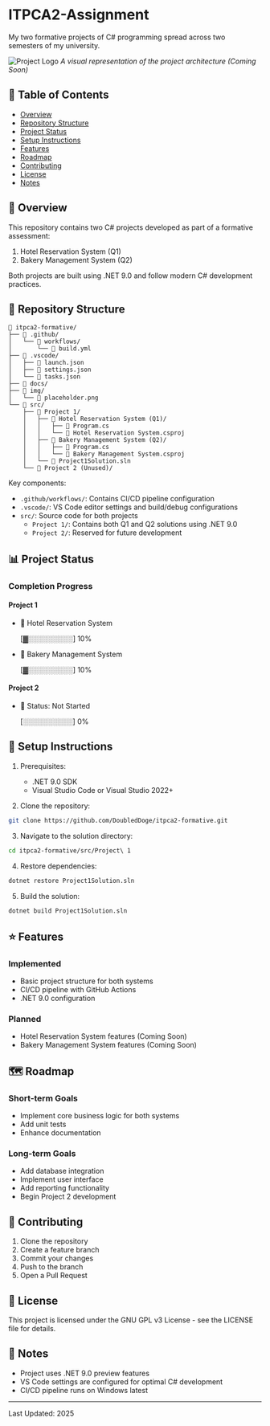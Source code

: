 # ITPCA2-Assignment
My two formative projects of C# programming spread across two semesters of my university.

![Project Logo](img/placeholder.png)
*A visual representation of the project architecture (Coming Soon)*

## 📑 Table of Contents
- [Overview](#overview)
- [Repository Structure](#repository-structure)
- [Project Status](#project-status)
- [Setup Instructions](#setup-instructions)
- [Features](#features)
- [Roadmap](#roadmap)
- [Contributing](#contributing)
- [License](#license)
- [Notes](#notes)

## 🎯 Overview
This repository contains two C# projects developed as part of a formative assessment:
1. Hotel Reservation System (Q1)
2. Bakery Management System (Q2)

Both projects are built using .NET 9.0 and follow modern C# development practices.

## 📂 Repository Structure
```
📁 itpca2-formative/
├── 📁 .github/
│   └── 📁 workflows/
│       └── 📄 build.yml
├── 📁 .vscode/
│   ├── 📄 launch.json
│   ├── 📄 settings.json
│   └── 📄 tasks.json
├── 📁 docs/
├── 📁 img/
│   └── 📄 placeholder.png
└── 📁 src/
    ├── 📁 Project 1/
    │   ├── 📁 Hotel Reservation System (Q1)/
    │   │   ├── 📄 Program.cs
    │   │   └── 📄 Hotel Reservation System.csproj
    │   ├── 📁 Bakery Management System (Q2)/
    │   │   ├── 📄 Program.cs
    │   │   └── 📄 Bakery Management System.csproj
    │   └── 📄 Project1Solution.sln
    └── 📁 Project 2 (Unused)/
```

Key components:
- `.github/workflows/`: Contains CI/CD pipeline configuration
- `.vscode/`: VS Code editor settings and build/debug configurations
- `src/`: Source code for both projects
  - `Project 1/`: Contains both Q1 and Q2 solutions using .NET 9.0
  - `Project 2/`: Reserved for future development

## 📊 Project Status
### Completion Progress

#### Project 1
- 🏨 Hotel Reservation System

  [▓░░░░░░░░░] 10%

- 🥖 Bakery Management System

  [▓░░░░░░░░░] 10%

#### Project 2
- 📝 Status: Not Started

  [░░░░░░░░░░] 0%

## 🚀 Setup Instructions
1. Prerequisites:
   - .NET 9.0 SDK
   - Visual Studio Code or Visual Studio 2022+

2. Clone the repository:
```bash
git clone https://github.com/DoubledDoge/itpca2-formative.git
```

3. Navigate to the solution directory:
```bash
cd itpca2-formative/src/Project\ 1
```

4. Restore dependencies:
```bash
dotnet restore Project1Solution.sln
```

5. Build the solution:
```bash
dotnet build Project1Solution.sln
```

## ⭐ Features
### Implemented
- Basic project structure for both systems
- CI/CD pipeline with GitHub Actions
- .NET 9.0 configuration

### Planned
- Hotel Reservation System features (Coming Soon)
- Bakery Management System features (Coming Soon)

## 🗺️ Roadmap
### Short-term Goals
- Implement core business logic for both systems
- Add unit tests
- Enhance documentation

### Long-term Goals
- Add database integration
- Implement user interface
- Add reporting functionality
- Begin Project 2 development

## 🤝 Contributing
1. Clone the repository
2. Create a feature branch
3. Commit your changes
4. Push to the branch
5. Open a Pull Request

## 📝 License
This project is licensed under the GNU GPL v3 License - see the LICENSE file for details.

## 📝 Notes
- Project uses .NET 9.0 preview features
- VS Code settings are configured for optimal C# development
- CI/CD pipeline runs on Windows latest

---
Last Updated: 2025
